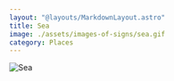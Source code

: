 ```yaml
---
layout: "@layouts/MarkdownLayout.astro"
title: Sea
image: ./assets/images-of-signs/sea.gif
category: Places
---
```


![Sea](@signs/sea.gif)
